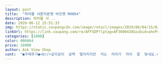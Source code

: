 ```yaml
---
layout: post 
title:  "하라몰 샤론리본햇 버킷햇 RH064" 
description: 하라몰 샤 ..
date: 2020-06-12 15:51:33 
img: https://static.coupangcdn.com/image/retail/images/2019/06/04/15/0/0516a65d-d3d9-4e47-a95d-d38c2ef98f12.jpg 
linkUrl: https://link.coupang.com/re/AFFSDP?lptag=AF3600438&subid=ahnPublicAsk&pageKey=234144381&itemId=743662236&vendorItemId=4877306281&traceid=V0-113-943bff0c2cd3e040 
categories: [1008] 
color: 006064 
price: 10900 
author: Ask View Shop 
cont:  "●구매후기●<br/>깊이감이  살짝  떨어지지만  저는  머리가  작아  잘  맞네요.<br/>  검정색이라  검정색  고무줄  달아서  쓰니  벗겨지지도  않고  편해요.<br/><br/>너무 너무 잘 맞아서  기분짱입니다이렇게  잘 맞는 모자  첨입니다감사합니다색상도  디자인도 모델이 쓴거랑  똑 같아요잘쓰고 다닐게요 사계절 써두 될거같아요 추천하겠습니다 세탁한건데요물도 안 빠집니다 감사히 잘 쓰겠습니다<br/>완전 여름천은아니에요 살짝 두꺼운 봄 가을 초여름!!<br/>초등학교 1학년 딸에게 딱 맞아요 ㅋㅋ 아이가 3학년정도 되는 체구인데 저는 머리에 얹는? 정도이구 머리통 소두인 아는언니는 쏙들어가요 이뻐요<br/>" 
---
```

